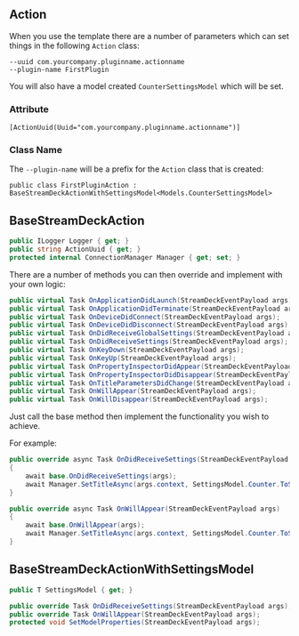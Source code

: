 ## Action

When you use the template there are a number of parameters which can set things in the following `Action` class:

    --uuid com.yourcompany.pluginname.actionname
    --plugin-name FirstPlugin

You will also have a model created `CounterSettingsModel` which will be set.

### Attribute

    [ActionUuid(Uuid="com.yourcompany.pluginname.actionname")]

### Class Name

The `--plugin-name` will be a prefix for the `Action` class that is created:

    public class FirstPluginAction : BaseStreamDeckActionWithSettingsModel<Models.CounterSettingsModel>

## BaseStreamDeckAction

```csharp
public ILogger Logger { get; }
public string ActionUuid { get; }
protected internal ConnectionManager Manager { get; set; }
```

There are a number of methods you can then override and implement with your own logic: 

```csharp
public virtual Task OnApplicationDidLaunch(StreamDeckEventPayload args);
public virtual Task OnApplicationDidTerminate(StreamDeckEventPayload args);
public virtual Task OnDeviceDidConnect(StreamDeckEventPayload args);
public virtual Task OnDeviceDidDisconnect(StreamDeckEventPayload args);
public virtual Task OnDidReceiveGlobalSettings(StreamDeckEventPayload args);
public virtual Task OnDidReceiveSettings(StreamDeckEventPayload args);
public virtual Task OnKeyDown(StreamDeckEventPayload args);
public virtual Task OnKeyUp(StreamDeckEventPayload args);
public virtual Task OnPropertyInspectorDidAppear(StreamDeckEventPayload args);
public virtual Task OnPropertyInspectorDidDisappear(StreamDeckEventPayload args);
public virtual Task OnTitleParametersDidChange(StreamDeckEventPayload args);
public virtual Task OnWillAppear(StreamDeckEventPayload args);
public virtual Task OnWillDisappear(StreamDeckEventPayload args);
```

Just call the base method then implement the functionality you wish to achieve.

For example:

```csharp
public override async Task OnDidReceiveSettings(StreamDeckEventPayload args)
{
    await base.OnDidReceiveSettings(args);
    await Manager.SetTitleAsync(args.context, SettingsModel.Counter.ToString());
}
```

```csharp
public override async Task OnWillAppear(StreamDeckEventPayload args)
{
    await base.OnWillAppear(args);
    await Manager.SetTitleAsync(args.context, SettingsModel.Counter.ToString());
}
```

## BaseStreamDeckActionWithSettingsModel

```csharp
public T SettingsModel { get; }
```

```csharp
public override Task OnDidReceiveSettings(StreamDeckEventPayload args);
public override Task OnWillAppear(StreamDeckEventPayload args);
protected void SetModelProperties(StreamDeckEventPayload args);
```